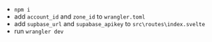 - `npm i`
- add `account_id` and `zone_id` to `wrangler.toml`
- add `supbase_url` and `supabase_apikey` to `src\routes\index.svelte`
- run `wrangler dev`
